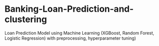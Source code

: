 # Banking-Loan-Prediction-and-clustering
Loan Prediction Model using Machine Learning (XGBoost, Random Forest, Logistic Regression) with preprocessing, hyperparameter tuning)
